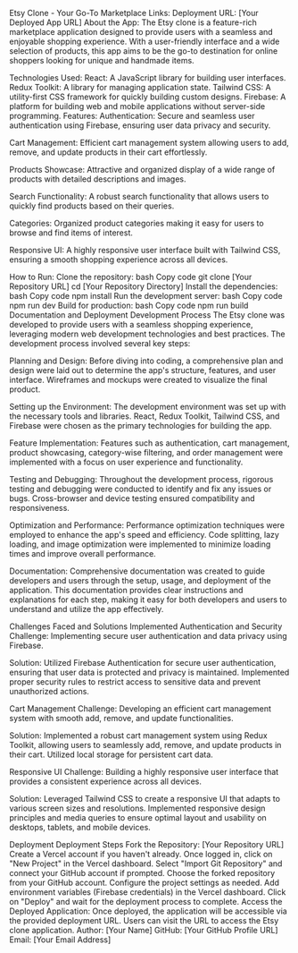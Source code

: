 Etsy Clone - Your Go-To Marketplace
Links:
Deployment URL: [Your Deployed App URL]
About the App:
The Etsy clone is a feature-rich marketplace application designed to provide users with a seamless and enjoyable shopping experience. With a user-friendly interface and a wide selection of products, this app aims to be the go-to destination for online shoppers looking for unique and handmade items.

Technologies Used:
React: A JavaScript library for building user interfaces.
Redux Toolkit: A library for managing application state.
Tailwind CSS: A utility-first CSS framework for quickly building custom designs.
Firebase: A platform for building web and mobile applications without server-side programming.
Features:
Authentication:
Secure and seamless user authentication using Firebase, ensuring user data privacy and security.

Cart Management:
Efficient cart management system allowing users to add, remove, and update products in their cart effortlessly.

Products Showcase:
Attractive and organized display of a wide range of products with detailed descriptions and images.

Search Functionality:
A robust search functionality that allows users to quickly find products based on their queries.

Categories:
Organized product categories making it easy for users to browse and find items of interest.

Responsive UI:
A highly responsive user interface built with Tailwind CSS, ensuring a smooth shopping experience across all devices.

How to Run:
Clone the repository:
bash
Copy code
git clone [Your Repository URL]
cd [Your Repository Directory]
Install the dependencies:
bash
Copy code
npm install
Run the development server:
bash
Copy code
npm run dev
Build for production:
bash
Copy code
npm run build
Documentation and Deployment
Development Process
The Etsy clone was developed to provide users with a seamless shopping experience, leveraging modern web development technologies and best practices. The development process involved several key steps:

Planning and Design: Before diving into coding, a comprehensive plan and design were laid out to determine the app's structure, features, and user interface. Wireframes and mockups were created to visualize the final product.

Setting up the Environment: The development environment was set up with the necessary tools and libraries. React, Redux Toolkit, Tailwind CSS, and Firebase were chosen as the primary technologies for building the app.

Feature Implementation: Features such as authentication, cart management, product showcasing, category-wise filtering, and order management were implemented with a focus on user experience and functionality.

Testing and Debugging: Throughout the development process, rigorous testing and debugging were conducted to identify and fix any issues or bugs. Cross-browser and device testing ensured compatibility and responsiveness.

Optimization and Performance: Performance optimization techniques were employed to enhance the app's speed and efficiency. Code splitting, lazy loading, and image optimization were implemented to minimize loading times and improve overall performance.

Documentation: Comprehensive documentation was created to guide developers and users through the setup, usage, and deployment of the application. This documentation provides clear instructions and explanations for each step, making it easy for both developers and users to understand and utilize the app effectively.

Challenges Faced and Solutions Implemented
Authentication and Security
Challenge: Implementing secure user authentication and data privacy using Firebase.

Solution: Utilized Firebase Authentication for secure user authentication, ensuring that user data is protected and privacy is maintained. Implemented proper security rules to restrict access to sensitive data and prevent unauthorized actions.

Cart Management
Challenge: Developing an efficient cart management system with smooth add, remove, and update functionalities.

Solution: Implemented a robust cart management system using Redux Toolkit, allowing users to seamlessly add, remove, and update products in their cart. Utilized local storage for persistent cart data.

Responsive UI
Challenge: Building a highly responsive user interface that provides a consistent experience across all devices.

Solution: Leveraged Tailwind CSS to create a responsive UI that adapts to various screen sizes and resolutions. Implemented responsive design principles and media queries to ensure optimal layout and usability on desktops, tablets, and mobile devices.

Deployment
Deployment Steps
Fork the Repository: [Your Repository URL]
Create a Vercel account if you haven't already.
Once logged in, click on "New Project" in the Vercel dashboard.
Select "Import Git Repository" and connect your GitHub account if prompted.
Choose the forked repository from your GitHub account.
Configure the project settings as needed.
Add environment variables (Firebase credentials) in the Vercel dashboard.
Click on "Deploy" and wait for the deployment process to complete.
Access the Deployed Application:
Once deployed, the application will be accessible via the provided deployment URL.
Users can visit the URL to access the Etsy clone application.
Author:
[Your Name]
GitHub: [Your GitHub Profile URL]
Email: [Your Email Address]